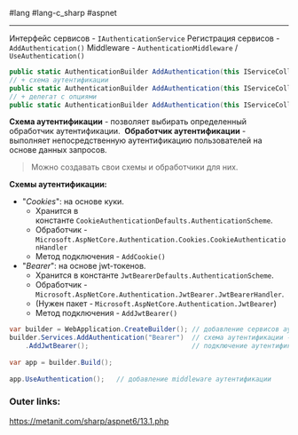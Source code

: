 #lang #lang-c_sharp #aspnet

---
Интерфейс сервисов - `IAuthenticationService`
Регистрация сервисов - `AddAuthentication()`
Middleware - `AuthenticationMiddleware` / `UseAuthentication()`

```csharp
public static AuthenticationBuilder AddAuthentication(this IServiceCollection services)
// + схема аутентификации
public static AuthenticationBuilder AddAuthentication(this IServiceCollection services, string defaultScheme)
// + делегат с опциями
public static AuthenticationBuilder AddAuthentication(this IServiceCollection services, Action<AuthenticationOptions> configureOptions)
```

**Схема аутентификации** - позволяет выбирать определенный обработчик аутентификации. 
**Обработчик аутентификации** - выполняет непосредственную аутентификацию пользователей на основе данных запросов.
> Можно создавать свои схемы и обработчики для них.

**Схемы аутентификации:**
- "*Cookies*": на основе куки. 
	- Хранится в константе `CookieAuthenticationDefaults.AuthenticationScheme`.
	- Обработчик - `Microsoft.AspNetCore.Authentication.Cookies.CookieAuthenticationHandler`
	- Метод подключения - `AddCookie()`
- "*Bearer*": на основе jwt-токенов. 
	- Хранится в константе `JwtBearerDefaults.AuthenticationScheme`. 
	- Обработчик - `Microsoft.AspNetCore.Authentication.JwtBearer.JwtBearerHandler`. 
	- (Нужен пакет - `Microsoft.AspNetCore.Authentication.JwtBearer`)
	- Метод подключения - `AddJwtBearer()`

```csharp
var builder = WebApplication.CreateBuilder(); // добавление сервисов аутентификации
builder.Services.AddAuthentication("Bearer")  // схема аутентификации - с помощью jwt-токенов
    .AddJwtBearer();                          // подключение аутентификации с помощью jwt-токенов
 
var app = builder.Build();
 
app.UseAuthentication();   // добавление middleware аутентификации
```

### Outer links:
https://metanit.com/sharp/aspnet6/13.1.php